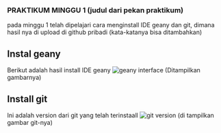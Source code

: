 ### PRAKTIKUM MINGGU 1 (judul dari pekan praktikum)

pada minggu 1 telah  dipelajari cara menginstall IDE geany dan git, dimana hasil nya di upload di github pribadi (kata-katanya bisa ditambahkan)

## Instal geany
Berikut adalah hasil install IDE geany
![geany interface](assets/image1.png)
(Ditampilkan gambarnya)

## Install git
Ini adalah version dari git yang telah terinstaall
![git version](assets/image2.png)
(di tampilkan gambar git-nya)
